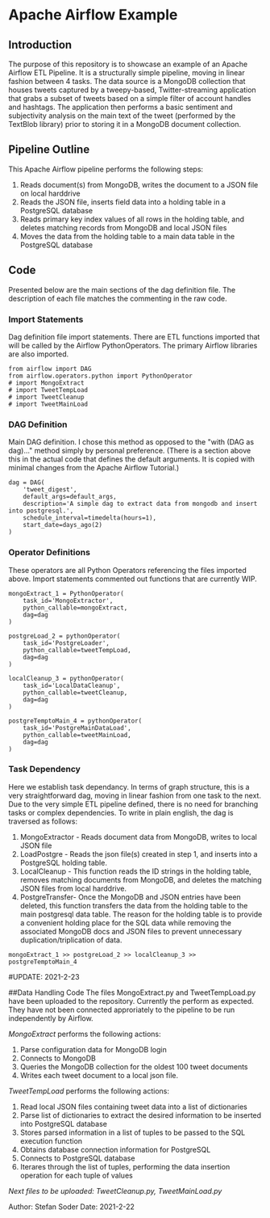 # Apache Airflow Example

## Introduction
The purpose of this repository is to showcase an example of an Apache Airflow ETL Pipeline. It is a structurally simple pipeline, moving in linear fashion between 4 tasks. 
The data source is a MongoDB collection that houses tweets captured by a tweepy-based, Twitter-streaming application that grabs a subset of tweets based on a simple filter of account handles and hashtags. The application then performs a basic sentiment and subjectivity analysis on the main text of the tweet (performed by the TextBlob library) prior to storing it in a MongoDB document collection. 

## Pipeline Outline
This Apache Airflow pipeline performs the following steps:
1. Reads document(s) from MongoDB, writes the document to a JSON file on local harddrive
2. Reads the JSON file, inserts field data into a holding table in a PostgreSQL database
3. Reads primary key index values of all rows in the holding table, and deletes matching records from MongoDB and local JSON files
4. Moves the data from the holding table to a main data table in the PostgreSQL database

## Code
Presented below are the main sections of the dag definition file. The description of each file matches the commenting in the raw code. 

### Import Statements
Dag definition file import statements. There are ETL functions imported that will be called by the Airflow PythonOperators. The primary Airflow libraries are also imported.

```
from airflow import DAG
from airflow.operators.python import PythonOperator
# import MongoExtract
# import TweetTempLoad
# import TweetCleanup
# import TweetMainLoad
```


### DAG Definition
Main DAG definition. I chose this method as opposed to the "with (DAG as dag)..." method simply by personal preference. (There is a section above this in the actual code that defines the default arguments. It is copied with minimal changes from the Apache Airflow Tutorial.)

```
dag = DAG(
    'tweet_digest',
    default_args=default_args,
    description='A simple dag to extract data from mongodb and insert into postgresql.',
    schedule_interval=timedelta(hours=1),
    start_date=days_ago(2)
)
```


### Operator Definitions
These operators are all Python Operators referencing the files imported above. Import statements commented out functions that are currently WIP.

```
mongoExtract_1 = PythonOperator(
    task_id='MongoExtractor',
    python_callable=mongoExtract,
    dag=dag
)

postgreLoad_2 = pythonOperator(
    task_id='PostgreLoader',
    python_callable=tweetTempLoad,
    dag=dag
)

localCleanup_3 = pythonOperator(
    task_id='LocalDataCleanup',
    python_callable=tweetCleanup,
    dag=dag
)

postgreTemptoMain_4 = pythonOperator(
    task_id='PostgreMainDataLoad',
    python_callable=tweetMainLoad,
    dag=dag
)
```

### Task Dependency
Here we establish task dependancy. In terms of graph structure, this is a very straightforward dag, moving in linear fashion from one task to the next. Due to the very simple ETL pipeline defined, there is no need for branching tasks or complex dependencies. To write in plain english, the dag is traversed as follows:
1. MongoExtractor - Reads document data from MongoDB, writes to local JSON file
2. LoadPostgre -    Reads the json file(s) created in step 1, and inserts into a PostgreSQL holding table.
3. LocalCleanup -   This function reads the ID strings in the holding table, removes matching documents from MongoDB, and deletes the matching JSON files from local harddrive.
4. PostgreTransfer- Once the MongoDB and JSON entries have been deleted, this function transfers the data from the holding table to the main postgresql data table. The reason for the holding table is to provide a convenient holding place for the SQL data while removing the associated MongoDB docs and JSON files to prevent unnecessary duplication/triplication of data.

`mongoExtract_1 >> postgreLoad_2 >> localCleanup_3 >> postgreTemptoMain_4`

#UPDATE: 2021-2-23

##Data Handling Code
The files MongoExtract.py and TweetTempLoad.py have been uploaded to the repository. Currently the perform as expected. They have not been connected approriately to the pipeline to be run independently by Airflow.

*MongoExtract* performs the following actions:
1. Parse configuration data for MongoDB login
2. Connects to MongoDB
3. Queries the MongoDB collection for the oldest 100 tweet documents
4. Writes each tweet document to a local json file.

*TweetTempLoad* performs the following actions:
1. Read local JSON files containing tweet data into a list of dictionaries
2. Parse list of dictionaries to extract the desired information to be inserted into PostgreSQL database
3. Stores parsed information in a list of tuples to be passed to the SQL execution function
4. Obtains database connection information for PostgreSQL
5. Connects to PostgreSQL database
6. Iterares through the list of tuples, performing the data insertion operation for each tuple of values

*Next files to be uploaded: TweetCleanup.py, TweetMainLoad.py*



Author: Stefan Soder
Date: 2021-2-22
